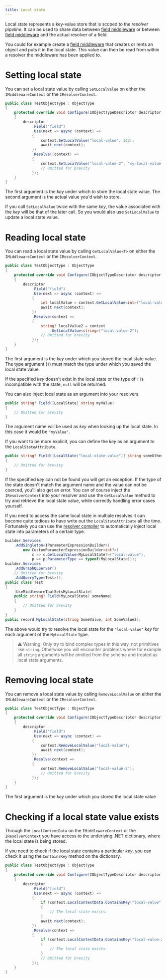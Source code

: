 ```yaml
---
title: Local state
---
```


Local state represents a key-value store that is scoped to the _resolver pipeline_. It can be used to share data between [field middleware](/docs/hotchocolate/v13/execution-engine/field-middleware) or between [field middleware](/docs/hotchocolate/v13/execution-engine/field-middleware) and the actual resolver of a field.

You could for example create a [field middleware](docs/hotchocolate/v13/execution-engine/field-middleware) that creates or rents an object and puts it in the local state. This value can then be read from within a resolver the middleware has been applied to.

# Setting local state

You can set a local state value by calling `SetLocalValue` on either the `IMiddlewareContext` or the `IResolverContext`.

```csharp
public class TestObjectType : ObjectType
{
    protected override void Configure(IObjectTypeDescriptor descriptor)
    {
        descriptor
            .Field("field")
            .Use(next => async (context) =>
            {
                context.SetLocalValue("local-value", 123);
                await next(context);
            })
            .Resolve((context) =>
            {
                context.SetLocalValue("local-value-2", "my-local-value-2");
                // Omitted for brevity
            });
    }
}
```

The first argument is the _key_ under which to store the local state value. The second argument is the actual value you'd wish to store.

If you call `SetLocalValue` twice with the same _key_, the value associated with the _key_ will be that of the later call. So you would also use `SetLocalValue` to update a local state value.

# Reading local state

You can read a local state value by calling `GetLocalValue<T>` on either the `IMiddlewareContext` or the `IResolverContext`.

```csharp
public class TestObjectType : ObjectType
{
    protected override void Configure(IObjectTypeDescriptor descriptor)
    {
        descriptor
            .Field("field")
            .Use(next => async (context) =>
            {
                int localValue = context.GetLocalValue<int>("local-value");
                await next(context);
            })
            .Resolve(context =>
            {
                string? localValue2 = context
                    .GetLocalValue<string>("local-value-2");
                // Omitted for brevity
            });
    }
}
```

The first argument is the _key_ under which you stored the local state value. The type argument (`T`) must match the type under which you saved the local state value.

If the specified _key_ doesn't exist in the local state or the type of `T` is incompatible with the state, `null` will be returned.

You can also inject local state as an argument into your resolvers.

```csharp
public string? Field([LocalState] string myValue)
{
    // Omitted for brevity
}
```

The argument name will be used as _key_ when looking up the local state. In this case it would be `"myValue"`.

If you want to be more explicit, you can define the _key_ as an argument to the `LocalStateAttribute`.

```csharp
public string? Field([LocalState("local-state-value")] string someOtherName)
{
    // Omitted for brevity
}
```

If the specified _key_ can not be found you will get an exception. If the type of the state doesn't match the argument name and the value can not be coerced, you'll also get an error. You can of course inject the `IResolverContext` into your resolver and use the `GetLocalValue` method to try and retrieve the local state value, while correctly handling error cases yourself.

If you need to access the same local state in multiple resolves it can become quite tedious to have write out the `LocalStateAttribute` all the time. Fortunately you can use the [resolver compiler](/docs/hotchocolate/v13/execution-engine/resolver-compiler) to automatically inject local state into parameters of a certain type.

```csharp
builder.Services
    .AddSingleton<IParameterExpressionBuilder>(
        new CustomParameterExpressionBuilder<int?>(
            c => c.GetLocalValue<MyLocalState?>("local-value"),
            p => p.ParameterType == typeof(MyLocalState)));
builder.Services
    .AddGraphQLServer()
    // Omitted for brevity
    .AddQueryType<Test>();
public class Test
{
    [UseMiddlewareThatSetsMyLocalState]
    public string? Field(MyLocalState? someName)
    {
        // Omitted for brevity
    }
}
public record MyLocalState(string SomeValue, int SomeValue2);
```

The above would try to resolve the local state for the `"local-value"` _key_ for each argument of the `MyLocalState` type.

> ⚠️ Warning: Only try to bind complex types in this way, not primitives like `string`. Otherwise you will encounter problems where for example all `string` arguments will be omitted from the schema and treated as local state arguments.

# Removing local state

You can remove a local state value by calling `RemoveLocalValue` on either the `IMiddlewareContext` or the `IResolverContext`.

```csharp
public class TestObjectType : ObjectType
{
    protected override void Configure(IObjectTypeDescriptor descriptor)
    {
        descriptor
            .Field("field")
            .Use(next => async (context) =>
            {
                context.RemoveLocalValue("local-value");
                await next(context);
            })
            .Resolve(context =>
            {
                context.RemoveLocalValue("local-value-2");
                // Omitted for brevity
            });
    }
}
```

The first argument is the _key_ under which you stored the local state value

# Checking if a local state value exists

Through the `LocalContextData` on the `IMiddlewareContext` or the `IResolverContext` you have access to the underlying .NET dictionary, where the local state is being stored.

If you need to check if the local state contains a particular _key_, you can check it using the `ContainsKey` method on the dictionary.

```csharp
public class TestObjectType : ObjectType
{
    protected override void Configure(IObjectTypeDescriptor descriptor)
    {
        descriptor
            .Field("field")
            .Use(next => async (context) =>
            {
                if (context.LocalContextData.ContainsKey("local-value"))
                {
                    // The local state exists.
                }
                await next(context);
            })
            .Resolve(context =>
            {
                if (context.LocalContextData.ContainsKey("local-value-2"))
                {
                    // The local state exists.
                }
                // Omitted for brevity
            });
    }
}
```
